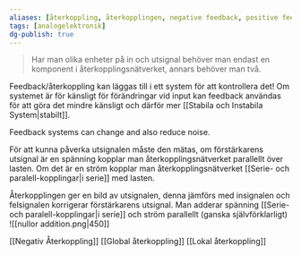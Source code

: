 ```yaml
---
aliases: [återkoppling, återkopplingen, negative feedback, positive feedback, återkopplingsnätverk,återkopplingsnätverket,feedback-nätverket, återkopplingsnätet, återkopplade]
tags: [analogelektronik]
dg-publish: true
---
```


> Har man olika enheter på in och utsignal behöver man endast en komponent i återkopplingsnätverket, annars behöver man två.

Feedback/återkoppling kan läggas till i ett system för att kontrollera det! Om systemet är för känsligt för förändringar vid input kan feedback användas för att göra det mindre känsligt och därför mer [[Stabila och Instabila System|stabilt]]. 

Feedback systems can change and also reduce noise.

För att kunna påverka utsignalen måste den mätas, om förstärkarens utsignal är en spänning kopplar man återkopplingsnätverket parallellt över lasten. Om det är en ström kopplar man återkopplingsnätverket [[Serie- och paralell-kopplingar|i serie]] med lasten. 

Återkopplingen ger en bild av utsignalen, denna jämförs med insignalen och felsignalen korrigerar förstärkarens utsignal. Man adderar spänning [[Serie- och paralell-kopplingar|i serie]] och ström parallellt (ganska självförklarligt)
![[nullor addition.png|450]]

[[Negativ Återkoppling]]
[[Global återkoppling]]
[[Lokal återkoppling]] 
